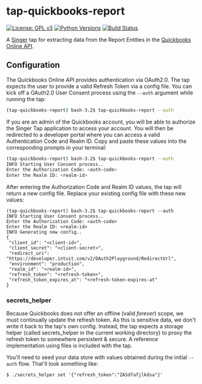 # tap-quickbooks-report
[![License: GPL v3](https://img.shields.io/badge/License-GPLv3-blue.svg)](https://www.gnu.org/licenses/gpl-3.0)
[![Python Versions](https://img.shields.io/badge/python-3.6%20%7C%203.7-blue.svg)](https://pypi.python.org/pypi/ansicolortags/)
[![Build Status](https://travis-ci.com/goodeggs/tap-quickbooks-report.svg?branch=master)](https://travis-ci.com/goodeggs/tap-quickbooks-report.svg?branch=master)

A [Singer](https://www.singer.io/) tap for extracting data from the Report Entities in the [Quickbooks Online API](https://developer.intuit.com/app/developer/qbo/docs/api/accounting/report-entities).

## Configuration

The Quickbooks Online API provides authentication via OAuth2.0. The tap expects the user to provide a valid Refresh Token via a config file. You can kick off
a OAuth2.0 User Consent process using the `--auth` argument while running the tap:

```bash
(tap-quickbooks-report) bash-3.2$ tap-quickbooks-report --auth
```

If you are an admin of the Quickbooks account, you will be able to authorize the Singer Tap application to access your account. You will then be redirected to a developer portal where you can access a valid Authentication Code and Realm ID. Copy and paste these values into the corresponding prompts in your terminal:

```bash
(tap-quickbooks-report) bash-3.2$ tap-quickbooks-report --auth
INFO Starting User Consent process..
Enter the Authorization Code: <auth-code>
Enter the Realm ID: <realm-id>
```

After entering the Authorization Code and Realm ID values, the tap will return a new config file. Replace your existing config file with these new values:

```
(tap-quickbooks-report) bash-3.2$ tap-quickbooks-report --auth
INFO Starting User Consent process..
Enter the Authorization Code: <auth-code>
Enter the Realm ID: <realm-id>
INFO Generating new config..
{
 "client_id": "<client-id>",
 "client_secret": "<client-secret>",
 "redirect_uri": "https://developer.intuit.com/v2/OAuth2Playground/RedirectUrl",
 "environment": "production",
 "realm_id": "<realm-id>",
 "refresh_token": "<refresh-token>",
 "refresh_token_expires_at": "<refresh-token-expires-at"
}
```

### secrets_helper

Because Quickbooks does not offer an offline (valid _forever_) scope, we must continually update the refresh token.  As this is sensitive data, we don't write it back to the tap's own config.  Instead, the tap expects a storage helper (called secrets_helper in the current working directory) to proxy the refresh token to somewhere persistent & secure.  A reference implementation using files is included with the tap.

You'll need to seed your data store with values obtained during the initial `--auth` flow.  That'll look something like:

```
$ ./secrets_helper set '{"refresh_token":"ZASdfafjlkdsa"}'
```
